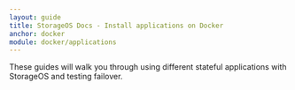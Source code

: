```yaml
---
layout: guide
title: StorageOS Docs - Install applications on Docker
anchor: docker
module: docker/applications
---
```


These guides will walk you through using different stateful applications with
StorageOS and testing failover.
